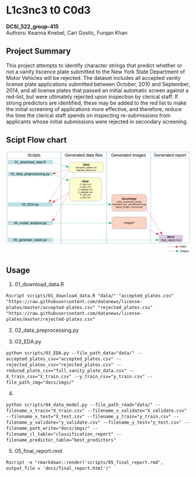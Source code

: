 # L1c3nc3 t0 C0d3  
**DCSI_522_group-415**  
Authors: Keanna Knebel, Cari Gostic, Furqan Khan

## Project Summary  
This project attempts to identify character strings that predict whether or not a vanity liscence plate submitted to the New York State Department of Motor Vehicles will be rejected. The dataset includes all accepted vanity license plate applications submitted between October, 2010 and September, 2014, and all license plates that passed an initial automatic screen against a red-list, but were ultimately rejected upon inspection by clerical staff. If strong predictors are identified, these may be added to the red list to make the initial screening of applications more effective, and therefore, reduce the time the clerical staff spends on inspecting re-submissions from applicants whose initial submissions were rejected in secondary screening.

## Scipt Flow chart

![](script_flowchart.png)

## Usage

1. 01_download_data.R
```
Rscript scripts/01_download_data.R "data/" "accepted_plates.csv" "https://raw.githubusercontent.com/datanews/license-plates/master/accepted-plates.csv" "rejected_plates.csv" "https://raw.githubusercontent.com/datanews/license-plates/master/rejected-plates.csv"
```

2. 02_data_preprocessing.py


3. 03_EDA.py
```
python scripts/03_EDA.py --file_path_data="data/" --accepted_plates_csv="accepted_plates.csv" --rejected_plates_csv="rejected_plates.csv" --reduced_plate_csv="full_vanity_plate_data.csv" --X_train_csv="X_train.csv" --y_train_csv="y_train.csv" --file_path_img="docs/imgs/"
```

4. 
```
python scripts/04_data_model.py --file_path_read="data/" --filename_x_train="X_train.csv" --filename_x_validate="X_validate.csv" --filename_x_test="X_test.csv" --filename_y_train="y_train.csv" --filename_y_validate="y_validate.csv" --filename_y_test="y_test.csv" --filename_path_write="docs/imgs/" --filename_cl_table="classification_report" --filename_predictor_table="best_predictors"
```

5. 05_final_report.rmd
```
Rscript -e "rmarkdown::render('scripts/05_final_report.rmd', output_file = 'docs/final_report.html')"
```